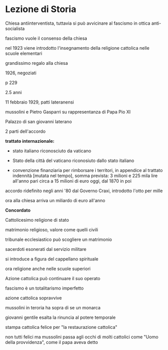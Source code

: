# Lezione di Storia

Chiesa antiinterventista, tuttavia si può avvicinare al fascismo in ottica anti-socialista

fascismo vuole il consenso della chiesa

nel 1923 viene introdotto l'insegnamento della religione cattolica nelle scuole elementari

grandissimo regalo alla chiesa


1926, negoziati

p 229 

2.5 anni

11 febbraio 1929, patti lateranensi

mussolini e Pietro Gasparri su rappresentanza di Papa Pio XI

Palazzo di san giovanni laterano

2 parti dell'accordo

**trattato internazionale:**
* stato italiano riconosciuto da vaticano
* Stato della città del vaticano riconosiuto dallo stato italiano

* convenzione finanziaria per rimborsare i territori, in appendice al trattato
indennità [mutata nel tempo], somma prevista: 3 milioni e 225 mila lire all'anno pari circa a 15 milioni di euro oggi, dal 1870 in poi


accordo ridefinito negli anni '80 dal Governo Craxi, introdotto l'otto per mille

ora alla chiesa arriva un miliardo di euro all'anno

**Concordato**

Cattolicesimo religione di stato

matrimonio religioso, valore come quelli civili

tribunale ecclesiastico può scogliere un matrimonio

sacerdoti esonerati dal servizio militare


si introduce a figura del cappellano spirituale

ora religione anche nelle scuole superiori

Azione cattolica può continuare il suo operato


fascismo è un totalitarismo imperfetto

azione cattolica sopravvive

mussolini in teroria ha sopra di se un monarca

giovanni gentile esalta la rinuncia al potere temporale

stampa cattolica felice per "la restaurazione cattolica"

non tutti felici ma mussolini passa agli occhi di molti cattolici come "Uomo della provvidenza", come il papa aveva detto
<!--stackedit_data:
eyJoaXN0b3J5IjpbMzU4NjExMjk3LC0xNDM4NDE4NTE4LDE4MT
czODE4MTBdfQ==
-->